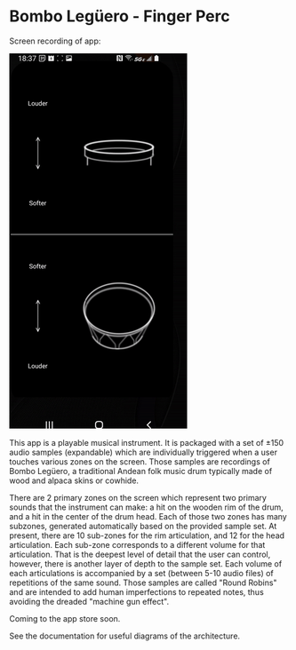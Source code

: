 # Bombo Legüero - Finger Perc

Screen recording of app: 

![](gifOfDemo.gif)

This app is a playable musical instrument. It is packaged with a set of ±150 audio samples
(expandable) which are individually triggered when a user touches various zones on the screen. 
Those samples are recordings of Bombo Legüero, a traditional Andean folk music drum typically made of 
wood and alpaca skins or cowhide. 

There are 2 primary zones on the screen which represent two primary sounds that the instrument can make:
a hit on the wooden rim of the drum, and a hit in the center of the drum head. 
Each of those two zones has many subzones, generated automatically based on the provided sample set. 
At present, there are 10 sub-zones for the rim articulation, and 12 for the head articulation. 
Each sub-zone corresponds to a different volume for that articulation. 
That is the deepest level of detail that the user can control, however, there is another 
layer of depth to the sample set. Each volume of each articulations is accompanied by a set 
(between 5-10 audio files) of repetitions of the same sound. Those samples are called 
"Round Robins" and are intended to add human imperfections to repeated notes, thus avoiding the
dreaded "machine gun effect". 

Coming to the app store soon.
 
See the documentation for useful diagrams of the architecture. 